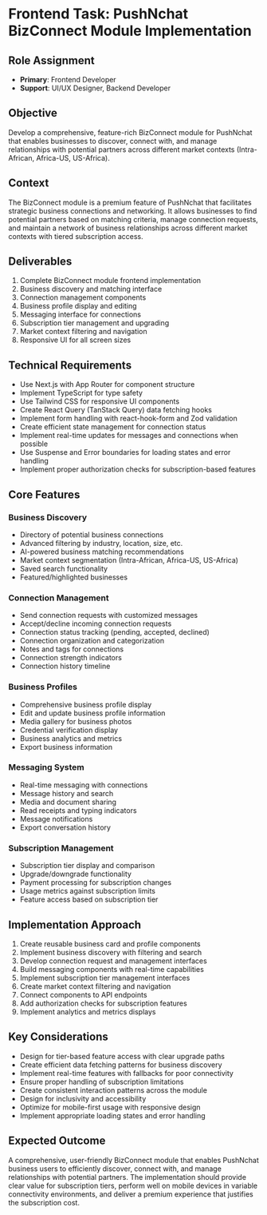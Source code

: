 # Frontend Task: PushNchat BizConnect Module Implementation

## Role Assignment
- **Primary**: Frontend Developer
- **Support**: UI/UX Designer, Backend Developer

## Objective
Develop a comprehensive, feature-rich BizConnect module for PushNchat that enables businesses to discover, connect with, and manage relationships with potential partners across different market contexts (Intra-African, Africa-US, US-Africa).

## Context
The BizConnect module is a premium feature of PushNchat that facilitates strategic business connections and networking. It allows businesses to find potential partners based on matching criteria, manage connection requests, and maintain a network of business relationships across different market contexts with tiered subscription access.

## Deliverables
1. Complete BizConnect module frontend implementation
2. Business discovery and matching interface
3. Connection management components
4. Business profile display and editing
5. Messaging interface for connections
6. Subscription tier management and upgrading
7. Market context filtering and navigation
8. Responsive UI for all screen sizes

## Technical Requirements
- Use Next.js with App Router for component structure
- Implement TypeScript for type safety
- Use Tailwind CSS for responsive UI components
- Create React Query (TanStack Query) data fetching hooks
- Implement form handling with react-hook-form and Zod validation
- Create efficient state management for connection status
- Implement real-time updates for messages and connections when possible
- Use Suspense and Error boundaries for loading states and error handling
- Implement proper authorization checks for subscription-based features

## Core Features

### Business Discovery
- Directory of potential business connections
- Advanced filtering by industry, location, size, etc.
- AI-powered business matching recommendations
- Market context segmentation (Intra-African, Africa-US, US-Africa)
- Saved search functionality
- Featured/highlighted businesses

### Connection Management
- Send connection requests with customized messages
- Accept/decline incoming connection requests
- Connection status tracking (pending, accepted, declined)
- Connection organization and categorization
- Notes and tags for connections
- Connection strength indicators
- Connection history timeline

### Business Profiles
- Comprehensive business profile display
- Edit and update business profile information
- Media gallery for business photos
- Credential verification display
- Business analytics and metrics
- Export business information

### Messaging System
- Real-time messaging with connections
- Message history and search
- Media and document sharing
- Read receipts and typing indicators
- Message notifications
- Export conversation history

### Subscription Management
- Subscription tier display and comparison
- Upgrade/downgrade functionality
- Payment processing for subscription changes
- Usage metrics against subscription limits
- Feature access based on subscription tier

## Implementation Approach
1. Create reusable business card and profile components
2. Implement business discovery with filtering and search
3. Develop connection request and management interfaces
4. Build messaging components with real-time capabilities
5. Implement subscription tier management interfaces
6. Create market context filtering and navigation
7. Connect components to API endpoints
8. Add authorization checks for subscription features
9. Implement analytics and metrics displays

## Key Considerations
- Design for tier-based feature access with clear upgrade paths
- Create efficient data fetching patterns for business discovery
- Implement real-time features with fallbacks for poor connectivity
- Ensure proper handling of subscription limitations
- Create consistent interaction patterns across the module
- Design for inclusivity and accessibility
- Optimize for mobile-first usage with responsive design
- Implement appropriate loading states and error handling

## Expected Outcome
A comprehensive, user-friendly BizConnect module that enables PushNchat business users to efficiently discover, connect with, and manage relationships with potential partners. The implementation should provide clear value for subscription tiers, perform well on mobile devices in variable connectivity environments, and deliver a premium experience that justifies the subscription cost. 